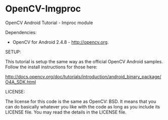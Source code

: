 OpenCV-Imgproc
==============

OpenCV Android Tutorial - Improc module

Dependencies:

- OpenCV for Android 2.4.8 - http://opencv.org.

SETUP:

This tutorial is setup the same way as the official OpenCV Android samples.
Follow the install instructions for those here: 

http://docs.opencv.org/doc/tutorials/introduction/android_binary_package/O4A_SDK.html

LICENSE:


The license for this code is the same as OpenCV: BSD.
It means that you can do basically whatever you like with the code as long as you include its LICENSE file.
You may read the details in the LICENSE file. 

